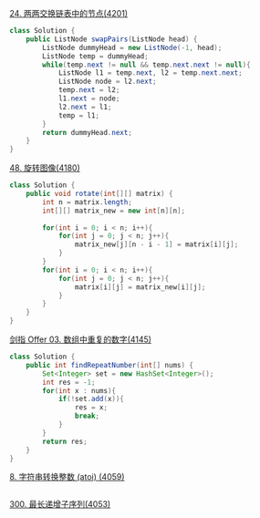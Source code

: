 [24. 两两交换链表中的节点(4201)](https://leetcode.cn/problems/swap-nodes-in-pairs/)
```java
class Solution {
    public ListNode swapPairs(ListNode head) {
        ListNode dummyHead = new ListNode(-1, head);
        ListNode temp = dummyHead;
        while(temp.next != null && temp.next.next != null){
            ListNode l1 = temp.next, l2 = temp.next.next;
            ListNode node = l2.next;
            temp.next = l2;
            l1.next = node;
            l2.next = l1;
            temp = l1;
        }
        return dummyHead.next;
    }
}
```

[48. 旋转图像(4180)](https://leetcode.cn/problems/rotate-image/)
```java
class Solution {
    public void rotate(int[][] matrix) {
        int n = matrix.length;
        int[][] matrix_new = new int[n][n];
        
        for(int i = 0; i < n; i++){
            for(int j = 0; j < n; j++){
                matrix_new[j][n - i - 1] = matrix[i][j];
            }
        }
        for(int i = 0; i < n; i++){
            for(int j = 0; j < n; j++){
                matrix[i][j] = matrix_new[i][j];
            }
        }
    }
}
```

[剑指 Offer 03. 数组中重复的数字(4145)](https://leetcode.cn/problems/shu-zu-zhong-zhong-fu-de-shu-zi-lcof/description/)
```java
class Solution {
    public int findRepeatNumber(int[] nums) {
        Set<Integer> set = new HashSet<Integer>();
        int res = -1;
        for(int x : nums){
            if(!set.add(x)){
                res = x;
                break;
            }
        }
        return res;
    }
}
```

[8. 字符串转换整数 (atoi) (4059)](https://leetcode.cn/problems/string-to-integer-atoi/)
```java

```

[300. 最长递增子序列(4053)](https://leetcode.cn/problems/longest-increasing-subsequence/)
```java

```

[]()